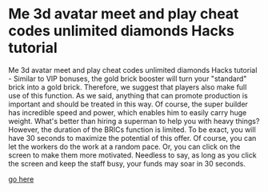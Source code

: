 # Me 3d avatar meet and play cheat codes unlimited diamonds Hacks tutorial

Me 3d avatar meet and play cheat codes unlimited diamonds Hacks tutorial - Similar to VIP bonuses, the gold brick booster will turn your "standard" brick into a gold brick. Therefore, we suggest that players also make full use of this function. As we said, anything that can promote production is important and should be treated in this way. Of course, the super builder has incredible speed and power, which enables him to easily carry huge weight. What's better than hiring a superman to help you with heavy things? However, the duration of the BRICs function is limited. To be exact, you will have 30 seconds to maximize the potential of this offer. Of course, you can let the workers do the work at a random pace. Or, you can click on the screen to make them more motivated. Needless to say, as long as you click the screen and keep the staff busy, your funds may soar in 30 seconds.

<a href="https://growhunt.top/me-3d-avatar-meet-and-play/">go here</a>
